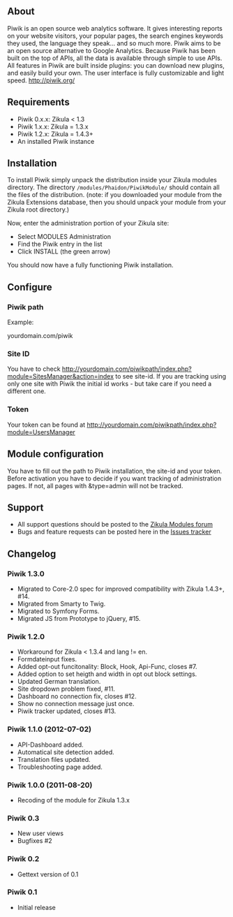 ## About

Piwik is an open source web analytics software. It gives interesting reports on your website visitors, your popular pages, the search engines keywords they used, the language they speak… and so much more. Piwik aims to be an open source alternative to Google Analytics. Because Piwik has been built on the top of APIs, all the data is available through simple to use APIs. All features in Piwik are built inside plugins: you can download new plugins, and easily build your own. The user interface is fully customizable and light speed. http://piwik.org/

## Requirements

* Piwik 0.x.x: Zikula < 1.3
* Piwik 1.x.x: Zikula = 1.3.x
* Piwik 1.2.x: Zikula = 1.4.3+
* An installed Piwik instance

## Installation

To install Piwik simply unpack the distribution inside your Zikula modules directory. The directory `/modules/Phaidon/PiwikModule/` should contain all the files of the distribution. (note: if you downloaded your module from the Zikula Extensions database, then you should unpack your module from your Zikula root directory.)

Now, enter the administration portion of your Zikula site:

* Select MODULES Administration
* Find the Piwik entry in the list
* Click INSTALL (the green arrow) 

You should now have a fully functioning Piwik installation.

## Configure


### Piwik path

Example:

  yourdomain.com/piwik

### Site ID
You have to check http://yourdomain.com/piwikpath/index.php?module=SitesManager&action=index to see site-id.
If you are tracking using only one site with Piwik the initial id works - but take care if you need a different one.

### Token
Your token can be found at http://yourdomain.com/piwikpath/index.php?module=UsersManager

## Module configuration

You have to fill out the path to Piwik installation, the site-id and your token. Before activation you have to decide if you want tracking of administration pages. If not, all pages with &type=admin will not be tracked.

## Support

* All support questions should be posted to the [Zikula Modules forum](http://community.zikula.org/module-Forum-viewforum-forum-23.htm)
* Bugs and feature requests can be posted here in the [Issues tracker](https://github.com/phaidon/Piwik/issues)

## Changelog

### Piwik 1.3.0
  * Migrated to Core-2.0 spec for improved compatibility with Zikula 1.4.3+, #14.
  * Migrated from Smarty to Twig.
  * Migrated to Symfony Forms.
  * Migrated JS from Prototype to jQuery, #15.

### Piwik 1.2.0
  * Workaround for Zikula < 1.3.4 and lang != en.
  * Formdateinput fixes.
  * Added opt-out funcitonality: Block, Hook, Api-Func, closes #7.
  * Added option to set heigth and width in opt out block settings.
  * Updated German translation.
  * Site dropdown problem fixed, #11.
  * Dashboard no connection fix, closes #12.
  * Show no connection message just once.
  * Piwik tracker updated, closes #13. 

### Piwik 1.1.0 (2012-07-02)
  * API-Dashboard added.
  * Automatical site detection added.
  * Translation files updated.
  * Troubleshooting page added.

### Piwik 1.0.0 (2011-08-20)
  * Recoding of the module for Zikula 1.3.x

### Piwik 0.3
  * New user views
  * Bugfixes #2

### Piwik 0.2
  * Gettext version of 0.1

### Piwik 0.1
  * Initial release
